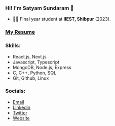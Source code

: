 ### Hi! I'm Satyam Sundaram :wave:
* 👨‍🎓️ Final year student at **IIEST, Shibpur** (2023).

### [My Resume](https://drive.google.com/file/d/1infDbY9GbGT5bqEjIVsn-w3R4ptTvhfy/view?usp=sharing)

### Skills:
- React.js, Next.js
- Javascript, Typescript
- MongoDB, Node.js, Express
- C, C++, Python, SQL
- Git, Github, Linux

### Socials:
- [Email](mailto:satyamsundaram01@gmail.com)
- [Linkedin](https://www.linkedin.com/in/satyam-sundaram-a5b2a3141/)
- [Twitter](https://twitter.com/satyamsundaram3)
- [Website](https://satyamsundaram.netlify.app)

